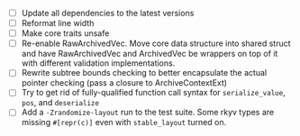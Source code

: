 - [ ] Update all dependencies to the latest versions
- [ ] Reformat line width
- [ ] Make core traits unsafe
- [ ] Re-enable RawArchivedVec. Move core data structure into shared struct and
      have RawArchivedVec and ArchivedVec be wrappers on top of it with
      different validation implementations.
- [ ] Rewrite subtree bounds checking to better encapsulate the actual pointer checking (pass a closure to ArchiveContextExt)
- [ ] Try to get rid of fully-qualified function call syntax for `serialize_value`, `pos`, and `deserialize`
- [ ] Add a `-Zrandomize-layout` run to the test suite. Some rkyv types are missing `#[repr(c)]` even with `stable_layout` turned on.
